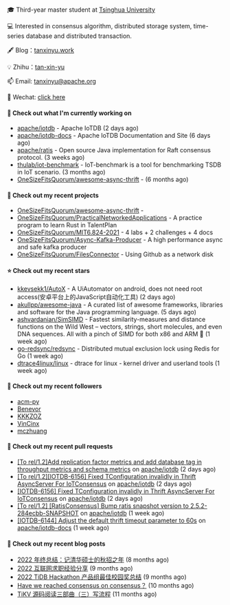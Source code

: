 🎓 Third-year master student at [Tsinghua University](https://www.tsinghua.edu.cn/)

💻 Interested in consensus algorithm, distributed storage system, time-series database and distributed transaction.

🖋 Blog：[tanxinyu.work](https://tanxinyu.work)

💡 Zhihu：[tan-xin-yu](https://www.zhihu.com/people/tan-xin-yu-22)

📫 Email: [tanxinyu@apache.org](mailto:tanxinyu@apache.org)

💬 Wechat: [click here](https://github.com/LebronAl/LebronAl/issues/1)

#### 👷 Check out what I'm currently working on

- [apache/iotdb](https://github.com/apache/iotdb) - Apache IoTDB (2 days ago)
- [apache/iotdb-docs](https://github.com/apache/iotdb-docs) - Apache IoTDB Documentation and Site (6 days ago)
- [apache/ratis](https://github.com/apache/ratis) - Open source Java implementation for Raft consensus protocol. (3 weeks ago)
- [thulab/iot-benchmark](https://github.com/thulab/iot-benchmark) - IoT-benchmark is a tool for benchmarking TSDB in IoT scenario. (3 months ago)
- [OneSizeFitsQuorum/awesome-async-thrift](https://github.com/OneSizeFitsQuorum/awesome-async-thrift) -  (6 months ago)

#### 🌱 Check out my recent projects

- [OneSizeFitsQuorum/awesome-async-thrift](https://github.com/OneSizeFitsQuorum/awesome-async-thrift) - 
- [OneSizeFitsQuorum/PracticalNetworkedApplications](https://github.com/OneSizeFitsQuorum/PracticalNetworkedApplications) - A practice program to learn Rust in TalentPlan
- [OneSizeFitsQuorum/MIT6.824-2021](https://github.com/OneSizeFitsQuorum/MIT6.824-2021) - 4 labs &#43; 2 challenges &#43; 4 docs
- [OneSizeFitsQuorum/Async-Kafka-Producer](https://github.com/OneSizeFitsQuorum/Async-Kafka-Producer) - A high performance async and safe kafka producer
- [OneSizeFitsQuorum/FilesConnector](https://github.com/OneSizeFitsQuorum/FilesConnector) - Using Github as a network disk

#### ⭐ Check out my recent stars

- [kkevsekk1/AutoX](https://github.com/kkevsekk1/AutoX) - A UiAutomator on android, does not need root access(安卓平台上的JavaScript自动化工具) (2 days ago)
- [akullpp/awesome-java](https://github.com/akullpp/awesome-java) - A curated list of awesome frameworks, libraries and software for the Java programming language. (5 days ago)
- [ashvardanian/SimSIMD](https://github.com/ashvardanian/SimSIMD) - Fastest similarity-measures and distance functions on the Wild West – vectors, strings, short molecules, and even DNA sequences. All with a pinch of SIMD for both x86 and ARM  📐 (1 week ago)
- [go-redsync/redsync](https://github.com/go-redsync/redsync) - Distributed mutual exclusion lock using Redis for Go (1 week ago)
- [dtrace4linux/linux](https://github.com/dtrace4linux/linux) - dtrace for linux - kernel driver and userland tools (1 week ago)

#### 👯 Check out my recent followers

- [acm-py](https://github.com/acm-py)
- [Benevor](https://github.com/Benevor)
- [KKKZOZ](https://github.com/KKKZOZ)
- [VinCinx](https://github.com/VinCinx)
- [mczhuang](https://github.com/mczhuang)

#### 🔨 Check out my recent pull requests

- [[To rel/1.2]Add replication factor metrics and add database tag in throughput metrics and schema metrics](https://github.com/apache/iotdb/pull/11154) on [apache/iotdb](https://github.com/apache/iotdb) (2 days ago)
- [[To rel/1.2][IOTDB-6156] Fixed TConfiguration invalidly in Thrift AsyncServer For IoTConsensus](https://github.com/apache/iotdb/pull/11146) on [apache/iotdb](https://github.com/apache/iotdb) (2 days ago)
- [[IOTDB-6156] Fixed TConfiguration invalidly in Thrift AsyncServer For IoTConsensus](https://github.com/apache/iotdb/pull/11145) on [apache/iotdb](https://github.com/apache/iotdb) (2 days ago)
- [[To rel/1.2] [RatisConsensus] Bump ratis snapshot version to 2.5.2-284ecbb-SNAPSHOT](https://github.com/apache/iotdb/pull/11100) on [apache/iotdb](https://github.com/apache/iotdb) (1 week ago)
- [[IOTDB-6144] Adjust the default thrift timeout parameter to 60s](https://github.com/apache/iotdb-docs/pull/90) on [apache/iotdb-docs](https://github.com/apache/iotdb-docs) (1 week ago)

#### 📜 Check out my recent blog posts

- [2022 年终总结：记清华硕士的秋招之年](https://tanxinyu.work/2022-annual-summary/) (8 months ago)
- [2022 互联网求职经验分享](https://tanxinyu.work/2022-internet-job-hunting-experience-sharing/) (9 months ago)
- [2022 TiDB Hackathon 产品组最佳校园奖总结](https://tanxinyu.work/2022-tidb-hackathon/) (9 months ago)
- [Have we reached consensus on consensus？](https://tanxinyu.work/have-we-reached-consensus-on-consensus/) (10 months ago)
- [TiKV 源码阅读三部曲（三）写流程](https://tanxinyu.work/tikv-source-code-reading-write/) (11 months ago)
